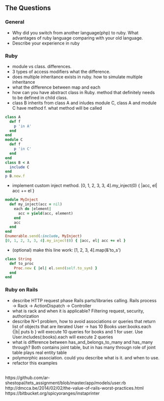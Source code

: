 ## The Questions

### General
  * Why did you switch from another language(php) to ruby. What advantages of ruby language comparing with your old language.
  * Describe your experience in ruby

### Ruby
* module vs class. differences.
* 3 types of access modifiers what the difference.
* does multiple inheritance exists in ruby. how to simulate multiple inheritance
* what the difference between map and each
* how can you have abstract class in Ruby. method that definitely needs to be defined in child class.
* class B inherits from class A and inludes module C, class A and module C have method f. what method will be called

```ruby
class A
  def f
    p 'in A'
  end
end
module C
  def f
    p 'in C'
  end
end
class B < A
  include C
end
p B.new.f
```
* implement custom inject method. [0, 1, 2, 3, 3, 4].my_inject(0) { |acc, el| acc += el }

```ruby
module MyInject
  def my_inject(acc = nil)
    each do |element|
      acc = yield(acc, element)
    end
    acc
  end
end
Enumerable.send(:include, MyInject)
[0, 1, 2, 3, 3, 4].my_inject(0) { |acc, el| acc += el }
```
* (optional) make this line work: [1, 2, 3, 4].map(&'to_s')
```ruby
class String
  def to_proc
    Proc.new { |el| el.send(self.to_sym) }
  end
end
```

### Ruby on Rails
* describe HTTP request phase Rails parts/libraries calling. Rails process -> Rack -> ActionDispatch -> Controller
* what is rack and when it is applicable? Filtering request, security, authorization
* describe N+1 problem, how to avoid associations or queries that return list of objects that are iterated User -> has 10 Books user.books.each {|b| puts b } will execute 10 queries for books and 1 for user. Use User.includes(:books).each will execute 2 queries
* what is difference between has_and_belongs_to_many and has_many through? Both contains joint table, but in has many througn role of joint table plays real entity table
* polymorphic association. could you describe what is it. and when to use.
* refactor this examples
<br>
https://github.com/ar-shestopal/tets_assignment/blob/master/app/models/user.rb
<br>
http://dmcca.be/2014/02/02/the-value-of-rails-worst-practices.html
<br>
https://bitbucket.org/spicyoranges/instaprinter
